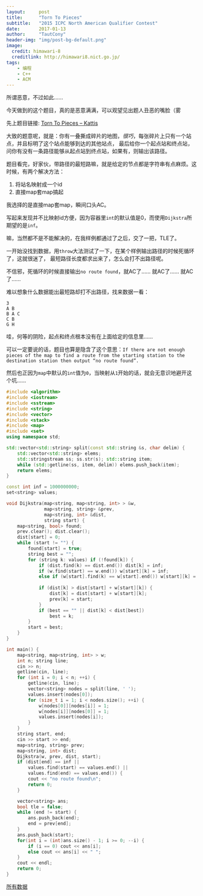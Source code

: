 ```yaml
---
layout:     post
title:      "Torn To Pieces"
subtitle:   "2015 ICPC North American Qualifier Contest"
date:       2017-01-13
author:     "TautCony"
header-img: "img/post-bg-default.png"
image:
  credit: himawari-8
  creditlink: http://himawari8.nict.go.jp/
tags:
    - 编程
    - C++
    - ACM
---
```


所谓恶意，不过如此……

<!--more-->

今天做到的这个题目，真的是恶意满满，可以观望见出题人丑恶的嘴脸（雾

先上题目链接: [Torn To Pieces – Kattis](https://open.kattis.com/problems/torn2pieces)

大致的题意呢，就是：你有一叠撕成碎片的地图，*很巧*，每张碎片上只有一个站点，并且标明了这个站点能够到达的其他站点，
最后给你一个起点站和终点站，问你有没有一条路径能够从起点站到终点站，如果有，则输出该路径。

题目看完，好家伙，带路径的最短路嘛，就是给定的节点都是字符串有点麻烦。这时候，有两个解决方法：

1. 将站名映射成一个id
2. 直接map套map搞起

我选择的是直接map套map，瞬间口头AC。

写起来发现并不比映射id方便，因为容器里`int`的默认值是0，而使用`Dijkstra`所期望的是`inf`。

嘛，当然都不是不能解决的，在我样例都通过了之后，交了一把，TLE了。

一开始没找到数据，用`throw`大法测试了一下，在某个样例输出路径的时候死循环了，这就很迷了，
最短路径长度都求出来了，怎么会打不出路径呢。

不信邪，死循环的时候直接输出`no route found`，就AC了…… 就AC了…… 就AC了……

难以想象什么数据能出最短路却打不出路径，找来数据一看：

```
3
A B
B A C
C B
G H
```

哇，何等的阴险，起点和终点根本没有在上面给定的信息里……

可以一定要说的话，题目也算是隐含了这个意思：`If there are not enough pieces of the map to find a route from the starting station to the destination station then output “no route found”.`

然后也正因为`map`中默认的`int`值为`0`，当映射从`1`开始的话，就会无意识地避开这个坑……


```cpp
#include <algorithm>
#include <iostream>
#include <sstream>
#include <string>
#include <vector>
#include <stack>
#include <map>
#include <set>
using namespace std;

std::vector<std::string> split(const std::string &s, char delim) {
    std::vector<std::string> elems;
    std::stringstream ss; ss.str(s); std::string item;
    while (std::getline(ss, item, delim)) elems.push_back(item);
    return elems;
}

const int inf = 1000000000;
set<string> values;

void Dijkstra(map<string, map<string, int> > &w,
              map<string, string> &prev,
              map<string, int> &dist,
              string start) {
    map<string, bool> found;
    prev.clear(); dist.clear();
    dist[start] = 0;
    while (start != "") {
        found[start] = true;
        string best = "";
        for (string k: values) if (!found[k]) {
            if (dist.find(k) == dist.end()) dist[k] = inf;
            if (w.find(start) == w.end()) w[start][k] = inf;
            else if (w[start].find(k) == w[start].end()) w[start][k] = inf;
                
            if (dist[k] > dist[start] + w[start][k]) {
                dist[k] = dist[start] + w[start][k];
                prev[k] = start;
            }
            if (best == "" || dist[k] < dist[best])
                best = k;
        }
        start = best;
    }
}

int main() {
    map<string, map<string, int> > w;
    int n; string line;
    cin >> n;
    getline(cin, line);
    for (int i = 0; i < n; ++i) {
        getline(cin, line);
        vector<string> nodes = split(line, ' ');
        values.insert(nodes[0]);
        for (size_t i = 1; i < nodes.size(); ++i) {
            w[nodes[0]][nodes[i]] = 1;
            w[nodes[i]][nodes[0]] = 1;
            values.insert(nodes[i]);
        }
    }
    string start, end;
    cin >> start >> end;
    map<string, string> prev;
    map<string, int> dist;
    Dijkstra(w, prev, dist, start);
    if (dist[end] == inf ||
        values.find(start) == values.end() ||
        values.find(end) == values.end()) {
        cout << "no route found\n";
        return 0;
    }

    vector<string> ans;
    bool tle = false;
    while (end != start) {
        ans.push_back(end);
        end = prev[end];
    }
    ans.push_back(start);
    for(int i = (int)ans.size() - 1; i >= 0; --i) {
        if (i == 0) cout << ans[i];
        else cout << ans[i] << " ";
    }
    cout << endl;
    return 0;
}
```

[所有数据](/attach/torn2pieces.7z)

